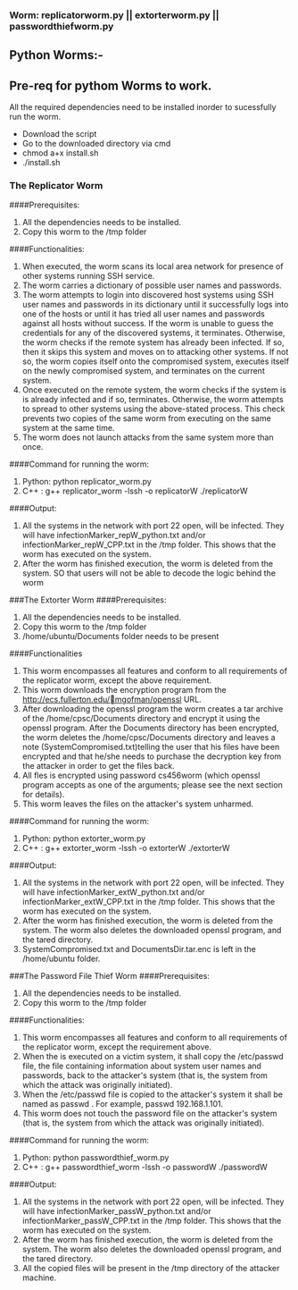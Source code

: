 
### Worm: replicatorworm.py  ||  extorterworm.py  ||  passwordthiefworm.py

## Python Worms:-
## Pre-req for pythom Worms to work.
All the required dependencies need to be installed inorder to sucessfully run the worm.
- Download the script
- Go to the downloaded directory via cmd
- chmod a+x install.sh
- ./install.sh

### The Replicator Worm 
####Prerequisites: 
1. All the dependencies needs to be installed.
2. Copy this worm to the /tmp folder

####Functionalities:
1. When executed, the worm scans its local area network for presence of other systems running SSH service.
2. The worm carries a dictionary of possible user names and passwords. 
3. The worm attempts to login into discovered host systems using SSH user names and passwords in its dictionary until it successfully logs into one of the hosts or until it has tried all user names and passwords against all hosts without success. If the worm is unable to guess the credentials for any of the discovered systems, it terminates. Otherwise, the worm checks if the remote system has already been infected. If so, then it skips this system and moves on to attacking other systems. If not so, the worm copies itself onto the compromised system, executes itself on the newly compromised system, and terminates on the current system.
4. Once executed on the remote system, the worm checks if the system is is already infected and if so, terminates. Otherwise, the worm attempts to spread to other systems using the above-stated process. This check prevents two copies of the same worm from executing on the same system at the same time.
5. The worm does not launch attacks from the same system more than once.

####Command for running the worm: 
1. Python: python replicator_worm.py 
2. C++ : g++ replicator_worm -lssh -o replicatorW
         ./replicatorW

####Output:
1. All the systems in the network with port 22 open, will be infected. They will have infectionMarker_repW_python.txt and/or infectionMarker_repW_CPP.txt in the /tmp folder. This shows that the worm has executed on the system. 
2. After the worm has finished execution, the worm is deleted from the system. SO that users will not be able to decode the logic behind the worm

###The Extorter Worm
####Prerequisites: 
1. All the dependencies needs to be installed.
2. Copy this worm to the /tmp folder
3. /home/ubuntu/Documents folder needs to be present

####Functionalities
1. This worm encompasses all features and conform to all requirements of the replicator worm, except the above requirement.
2. This worm downloads the encryption program from the http://ecs.fullerton.edu/mgofman/openssl URL.
3. After downloading the openssl program the worm creates a tar archive of the /home/cpsc/Documents directory and encrypt it using the openssl program. After the Documents directory has been encrypted, the worm deletes the /home/cpsc/Documents directory and leaves a note (SystemCompromised.txt)telling the user that his files have been encrypted and that he/she needs to purchase the decryption key from the attacker in order to get the files back.
4. All fles is encrypted using password cs456worm (which openssl program accepts as one of the arguments; please see the next section for details).
6. This worm leaves the files on the attacker's system unharmed.

####Command for running the worm: 
1. Python: python extorter_worm.py 
2. C++ : g++ extorter_worm -lssh -o extorterW
         ./extorterW
 
####Output:
1. All the systems in the network with port 22 open, will be infected. They will have infectionMarker_extW_python.txt and/or infectionMarker_extW_CPP.txt in the /tmp folder. This shows that the worm has executed on the system. 
2. After the worm has finished execution, the worm is deleted from the system. The worm also deletes the downloaded openssl program, and the tared directory.
3. SystemCompromised.txt and DocumentsDir.tar.enc is left in the /home/ubuntu folder.
 
###The Password File Thief Worm 
####Prerequisites: 
1. All the dependencies needs to be installed.
2. Copy this worm to the /tmp folder

####Functionalities:
1. This worm encompasses all features and conform to all requirements of the replicator worm, except the requirement above.
2. When the is executed on a victim system, it shall copy the /etc/passwd file, the file containing information about system user names and passwords, back to the attacker's system (that is, the system from which the attack was originally initiated).
3. When the /etc/passwd file is copied to the attacker's system it shall be named as passwd <IP of the victim system>. For example, passwd 192.168.1.101.
4. This worm does not touch the password file on the attacker's system (that is, the system from which the attack was originally initiated).

####Command for running the worm: 
1. Python: python passwordthief_worm.py 
2. C++ : g++ passwordthief_worm -lssh -o passwordW
         ./passwordW
      
####Output:
1. All the systems in the network with port 22 open, will be infected. They will have infectionMarker_passW_python.txt and/or infectionMarker_passW_CPP.txt in the /tmp folder. This shows that the worm has executed on the system. 
2. After the worm has finished execution, the worm is deleted from the system. The worm also deletes the downloaded openssl program, and the tared directory.
3. All the copied files will be present in the /tmp directory of the attacker machine.


